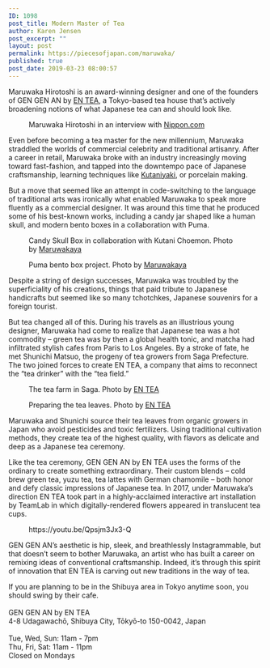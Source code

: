 ```yaml
---
ID: 1098
post_title: Modern Master of Tea
author: Karen Jensen
post_excerpt: ""
layout: post
permalink: https://piecesofjapan.com/maruwaka/
published: true
post_date: 2019-03-23 08:00:57
---
```

<!-- wp:paragraph -->
<p>Maruwaka Hirotoshi is an award-winning designer and one of the
founders of GEN GEN AN by <a href="https://en-tea.com/pages/gengenan">EN TEA</a>, a Tokyo-based
tea house that’s actively broadening notions of what Japanese tea can and
should look like. </p>
<!-- /wp:paragraph -->

<!-- wp:image {"id":1110} -->
<figure class="wp-block-image"><img src="https://piecesofjapan.com/wp-content/uploads/2019/03/maruwaka_post01.jpg" alt="" class="wp-image-1110"/><figcaption>Maruwaka Hirotoshi in an interview with <a href="https://www.nippon.com/en/people/e00130/maruwaka-hirotoshi-seeking-a-future-for-green-tea-and-japanese-culture.html">Nippon.com</a></figcaption></figure>
<!-- /wp:image -->

<!-- wp:paragraph -->
<p>Even before becoming a tea master for the new millennium, Maruwaka
straddled the worlds of commercial celebrity and traditional artisanry. After a
career in retail, Maruwaka broke with an industry increasingly moving toward
fast-fashion, and tapped into the downtempo pace of Japanese craftsmanship, learning
techniques like <a href="https://en.wikipedia.org/wiki/Kutani_ware">Kutaniyaki</a>,
or porcelain making. </p>
<!-- /wp:paragraph -->

<!-- wp:paragraph -->
<p>But a move that seemed like an attempt in code-switching to the language of traditional arts was ironically what enabled Maruwaka to speak more fluently as a commercial designer. It was around this time that he produced some of his best-known works, including a candy jar shaped like a human skull, and modern bento boxes in a collaboration with Puma.</p>
<!-- /wp:paragraph -->

<!-- wp:image {"id":1108} -->
<figure class="wp-block-image"><img src="https://piecesofjapan.com/wp-content/uploads/2019/03/maruwaka_post03-884x1024.jpg" alt="" class="wp-image-1108"/><figcaption>Candy Skull Box in collaboration with Kutani Choemon. Photo by <a href="http://maru-waka.com/en/project_pumabento/">Maruwakaya</a></figcaption></figure>
<!-- /wp:image -->

<!-- wp:image {"id":1107} -->
<figure class="wp-block-image"><img src="https://piecesofjapan.com/wp-content/uploads/2019/03/maruwaka_post04.jpg" alt="" class="wp-image-1107"/><figcaption>Puma bento box project. Photo by <a href="http://maru-waka.com/en/project_pumabento/">Maruwakaya</a></figcaption></figure>
<!-- /wp:image -->

<!-- wp:paragraph -->
<p>Despite a string of design successes, Maruwaka was troubled by the
superficiality of his creations, things that paid tribute to Japanese
handicrafts but seemed like so many tchotchkes, Japanese souvenirs for a
foreign tourist. </p>
<!-- /wp:paragraph -->

<!-- wp:paragraph -->
<p>But tea changed all of this. During his travels as an illustrious young designer, Maruwaka had come to realize that Japanese tea was a hot commodity – green tea was by then a global health tonic, and matcha had infiltrated stylish cafes from Paris to Los Angeles. By a stroke of fate, he met Shunichi Matsuo, the progeny of tea growers from Saga Prefecture. The two joined forces to create EN TEA, a company that aims to reconnect the “tea drinker” with the “tea field.”</p>
<!-- /wp:paragraph -->

<!-- wp:image {"id":1105} -->
<figure class="wp-block-image"><img src="https://piecesofjapan.com/wp-content/uploads/2019/03/maruwaka_post06.jpg" alt="" class="wp-image-1105"/><figcaption>The tea farm in Saga. Photo by <a href="https://en-tea.com/pages/one-year-of-tea">EN TEA</a></figcaption></figure>
<!-- /wp:image -->

<!-- wp:image {"id":1106} -->
<figure class="wp-block-image"><img src="https://piecesofjapan.com/wp-content/uploads/2019/03/maruwaka_post05.jpg" alt="" class="wp-image-1106"/><figcaption>Preparing the tea leaves. Photo by <a href="https://en-tea.com/pages/one-year-of-tea">EN TEA</a></figcaption></figure>
<!-- /wp:image -->

<!-- wp:paragraph -->
<p>Maruwaka and Shunichi source their tea leaves from organic growers in Japan who avoid pesticides and toxic fertilizers. Using traditional cultivation methods, they create tea of the highest quality, with flavors as delicate and deep as a Japanese tea ceremony.</p>
<!-- /wp:paragraph -->

<!-- wp:paragraph -->
<p>Like the tea ceremony, GEN GEN AN by EN TEA uses the forms of the ordinary to create something extraordinary. Their custom blends – cold brew green tea, yuzu tea, tea lattes with German chamomile – both honor and defy classic impressions of Japanese tea. In 2017, under Maruwaka’s direction EN TEA took part in a highly-acclaimed interactive art installation by TeamLab in which digitally-rendered flowers appeared in translucent tea cups. </p>
<!-- /wp:paragraph -->

<!-- wp:core-embed/youtube {"url":"https://youtu.be/Qpsjm3Jx3-Q","type":"video","providerNameSlug":"youtube","className":"wp-embed-aspect-16-9 wp-has-aspect-ratio"} -->
<figure class="wp-block-embed-youtube wp-block-embed is-type-video is-provider-youtube wp-embed-aspect-16-9 wp-has-aspect-ratio"><div class="wp-block-embed__wrapper">
https://youtu.be/Qpsjm3Jx3-Q
</div></figure>
<!-- /wp:core-embed/youtube -->

<!-- wp:paragraph -->
<p>GEN GEN AN’s aesthetic is hip, sleek, and breathlessly Instagrammable, but that doesn’t seem to bother Maruwaka, an artist who has built a career on remixing ideas of conventional craftsmanship. Indeed, it’s through this spirit of innovation that EN TEA is carving out new traditions in the way of tea.</p>
<!-- /wp:paragraph -->

<!-- wp:paragraph -->
<p>If you are planning to be in the Shibuya area in Tokyo anytime soon, you should swing by their cafe.<br><br>GEN GEN AN by EN TEA<br>4-8 Udagawachō, Shibuya City, Tōkyō-to 150-0042, Japan<br><br>Tue, Wed, Sun: 11am - 7pm<br>Thu, Fri, Sat: 11am - 11pm<br>Closed on Mondays</p>
<!-- /wp:paragraph -->

<!-- wp:html /-->